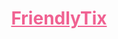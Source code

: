 <h1 align="center"> <a href="https://friendlytix.dev/" style=" color: #f06292; fontFamily: Merienda One;">FriendlyTix</a></h3>
